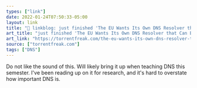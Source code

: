 ```yaml
---
types: ["link"]
date: 2022-01-24T07:50:33-05:00
layout: link
title: "🔗 linkblog: just finished 'The EU Wants Its Own DNS Resolver that Can Block 'Unlawful' Traffic * TorrentFreak'"
art_title: "just finished 'The EU Wants Its Own DNS Resolver that Can Block 'Unlawful' Traffic * TorrentFreak"
art_link: "https://torrentfreak.com/the-eu-wants-its-own-dns-resolver-that-can-block-unlawful-traffic-220119/"
source: ["torrentfreak.com"]
tags: ["DNS"]
---
```

Do not like the sound of this. Will likely bring it up when teaching DNS this semester. I've been reading up on it for research, and it's hard to overstate how important DNS is.

